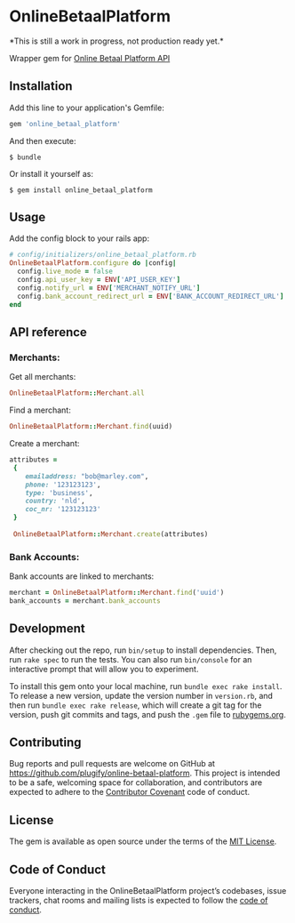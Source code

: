 # OnlineBetaalPlatform

<Warning>
*This is still a work in progress, not production ready yet.*
</Warning>


Wrapper gem for [Online Betaal Platform API](https://onlinebetaalplatform.nl/nl/public/developer/api) 

## Installation

Add this line to your application's Gemfile:

```ruby
gem 'online_betaal_platform'
```

And then execute:

    $ bundle

Or install it yourself as:

    $ gem install online_betaal_platform

## Usage

Add the config block to your rails app:

```ruby
# config/initializers/online_betaal_platform.rb
OnlineBetaalPlatform.configure do |config|
  config.live_mode = false
  config.api_user_key = ENV['API_USER_KEY']
  config.notify_url = ENV['MERCHANT_NOTIFY_URL']
  config.bank_account_redirect_url = ENV['BANK_ACCOUNT_REDIRECT_URL']
end
```

## API reference

### Merchants:

Get all merchants:

```ruby
OnlineBetaalPlatform::Merchant.all
```
Find a merchant:
```ruby
OnlineBetaalPlatform::Merchant.find(uuid) 
```
Create a merchant:

```ruby
attributes =
 {
    emailaddress: "bob@marley.com",
    phone: '123123123',
    type: 'business',
    country: 'nld',
    coc_nr: '123123123'
 }
 
 OnlineBetaalPlatform::Merchant.create(attributes)
```
### Bank Accounts:
Bank accounts are linked to merchants:

```ruby
merchant = OnlineBetaalPlatform::Merchant.find('uuid')
bank_accounts = merchant.bank_accounts
```

## Development

After checking out the repo, run `bin/setup` to install dependencies. Then, run `rake spec` to run the tests. You can also run `bin/console` for an interactive prompt that will allow you to experiment.

To install this gem onto your local machine, run `bundle exec rake install`. To release a new version, update the version number in `version.rb`, and then run `bundle exec rake release`, which will create a git tag for the version, push git commits and tags, and push the `.gem` file to [rubygems.org](https://rubygems.org).

## Contributing

Bug reports and pull requests are welcome on GitHub at https://github.com/plugify/online-betaal-platform. This project is intended to be a safe, welcoming space for collaboration, and contributors are expected to adhere to the [Contributor Covenant](http://contributor-covenant.org) code of conduct.

## License

The gem is available as open source under the terms of the [MIT License](https://opensource.org/licenses/MIT).

## Code of Conduct

Everyone interacting in the OnlineBetaalPlatform project’s codebases, issue trackers, chat rooms and mailing lists is expected to follow the [code of conduct](https://github.com/plugify/online-betaal-platform/blob/master/CODE_OF_CONDUCT.md).

